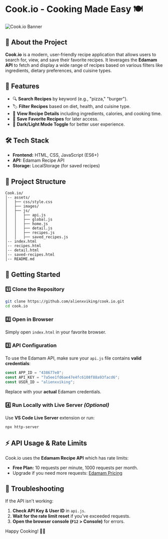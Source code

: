 # Cook.io - Cooking Made Easy 🍽️

![Cook.io Banner](./assets/images/banner.png)

## 📌 About the Project
**Cook.io** is a modern, user-friendly recipe application that allows users to search for, view, and save their favorite recipes. It leverages the **Edamam API** to fetch and display a wide range of recipes based on various filters like ingredients, dietary preferences, and cuisine types.

## 🎯 Features
- 🔍 **Search Recipes** by keyword (e.g., "pizza," "burger").
- 🏷 **Filter Recipes** based on diet, health, and cuisine type.
- 📖 **View Recipe Details** including ingredients, calories, and cooking time.
- 💾 **Save Favorite Recipes** for later access.
- 🌙 **Dark/Light Mode Toggle** for better user experience.

## 🛠️ Tech Stack
- **Frontend:** HTML, CSS, JavaScript (ES6+)
- **API:** Edamam Recipe API
- **Storage:** LocalStorage (for saved recipes)

## 📂 Project Structure
```
Cook.io/
│-- assets/
│   ├── css/style.css
│   ├── images/
│   ├── js/
│   │   ├── api.js
│   │   ├── global.js
│   │   ├── home.js
│   │   ├── detail.js
│   │   ├── recipes.js
│   │   ├── saved_recipes.js
│-- index.html
│-- recipes.html
│-- detail.html
│-- saved-recipes.html
│-- README.md
```

## 🚀 Getting Started
### 1️⃣ Clone the Repository
```sh
git clone https://github.com/alienxviking/cook.io.git
cd cook.io
```

### 2️⃣ Open in Browser
Simply open `index.html` in your favorite browser.

### 3️⃣ API Configuration
To use the Edamam API, make sure your `api.js` file contains **valid credentials**:
```js
const APP_ID = "438677e8";
const API_KEY = "7a5ee1fd6ae47e4fc6108f88a93facd6";
const USER_ID = "alienxviking";
```
Replace with your **actual** Edamam credentials.

### 4️⃣ Run Locally with Live Server *(Optional)*
Use **VS Code Live Server** extension or run:
```sh
npx http-server
```

## ⚡ API Usage & Rate Limits
Cook.io uses the **Edamam Recipe API** which has rate limits:
- **Free Plan:** 10 requests per minute, 1000 requests per month.
- Upgrade if you need more requests: [Edamam Pricing](https://developer.edamam.com/plans)

## 🐛 Troubleshooting
If the API isn't working:
1. **Check API Key & User ID** in `api.js`.
2. **Wait for the rate limit reset** if you've exceeded requests.
3. **Open the browser console (`F12` > Console)** for errors.


Happy Cooking! 🍕🔥

